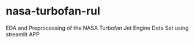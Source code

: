 # nasa-turbofan-rul
EDA and Preprocessing of the NASA Turbofan Jet Engine Data Set using streamlit APP
